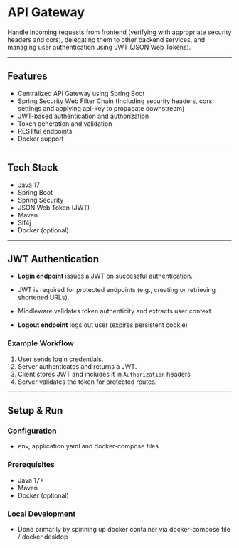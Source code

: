 # API Gateway

Handle incoming requests from frontend (verifying with appropriate security headers and cors), delegating them to other backend services, and managing user authentication using JWT (JSON Web Tokens).

---

## Features

- Centralized API Gateway using Spring Boot
- Spring Security Web Filter Chain (Including security headers, cors settings and applying api-key to propagate downstream)
- JWT-based authentication and authorization
- Token generation and validation
- RESTful endpoints
- Docker support

---

## Tech Stack

- Java 17
- Spring Boot
- Spring Security
- JSON Web Token (JWT)
- Maven
- Slf4j
- Docker (optional)

---

## JWT Authentication

- **Login endpoint** issues a JWT on successful authentication.
- JWT is required for protected endpoints (e.g., creating or retrieving shortened URLs).
- Middleware validates token authenticity and extracts user context.

- **Logout endpoint** logs out user (expires persistent cookie)

### Example Workflow

1. User sends login credentials.
2. Server authenticates and returns a JWT.
3. Client stores JWT and includes it in `Authorization` headers
4. Server validates the token for protected routes.

---

## Setup & Run

### Configuration

- env, application.yaml and docker-compose files

### Prerequisites

- Java 17+
- Maven
- Docker (optional)

### Local Development

- Done primarily by spinning up docker container via docker-compose file / docker desktop